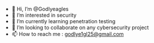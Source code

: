 - 👋 Hi, I’m @Godlyeagles
- 👀 I’m interested in security
- 🌱 I’m currently learning penetration testing
- 💞️ I’m looking to collaborate on any cybersecurity project
- 📫 How to reach me : godlye1gl25@gmail.com

<!---
Godlyeagles/Godlyeagles is a ✨ special ✨ repository because its `README.md` (this file) appears on your GitHub profile.
You can click the Preview link to take a look at your changes.
--->
